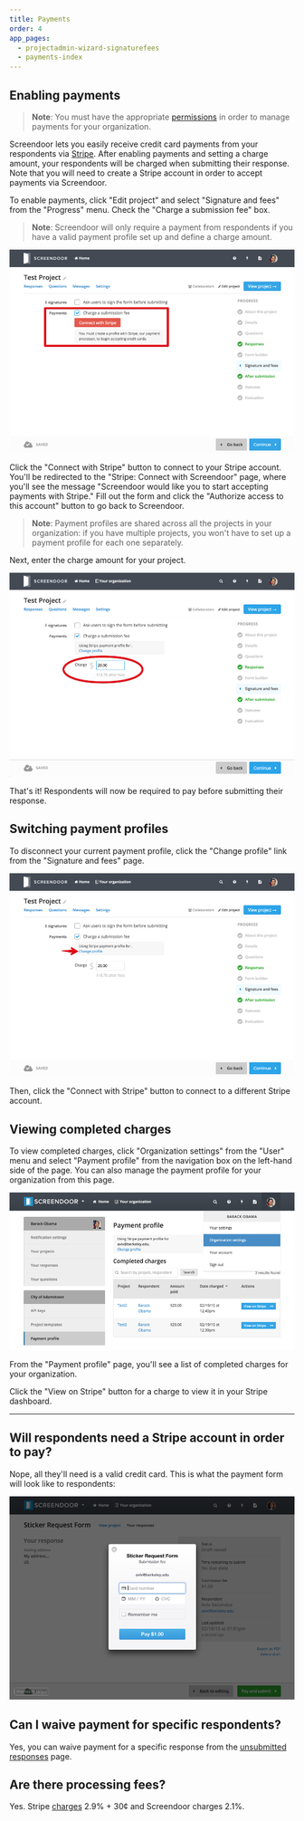 ```yaml
---
title: Payments
order: 4
app_pages:
  - projectadmin-wizard-signaturefees
  - payments-index
---
```


## Enabling payments

> **Note**: You must have the appropriate [permissions](/articles/dashboard/accounts/managing_users.html#managing-user-permissions) in order to manage payments for your organization.

Screendoor lets you easily receive credit card payments from your respondents via [Stripe](https://stripe.com/). After enabling payments and setting a charge amount, your respondents will be charged when submitting their response. Note that you will need to create a Stripe account in order to accept payments via Screendoor.

To enable payments, click "Edit project" and select "Signature and fees" from the "Progress" menu. Check the "Charge a submission fee" box.

> **Note**: Screendoor will only require a payment from respondents if you have a valid payment profile set up and define a charge amount.

![require payment](../images/require_payment.png)

Click the "Connect with Stripe" button to connect to your Stripe account. You'll be redirected to the "Stripe: Connect with Screendoor" page, where you'll see the message "Screendoor would like you to start accepting payments with Stripe." Fill out the form and click the "Authorize access to this account" button to go back to Screendoor.

> **Note**: Payment profiles are shared across all the projects in your organization: if you have multiple projects, you won't have to set up a payment profile for each one separately. 

Next, enter the charge amount for your project.

![charge amount](../images/charge_amount.png)

That's it! Respondents will now be required to pay before submitting their response.

## Switching payment profiles

To disconnect your current payment profile, click the "Change profile" link from the "Signature and fees" page.

![change profile](../images/change_profile.png)

Then, click the "Connect with Stripe" button to connect to a different Stripe account.

## Viewing completed charges

To view completed charges, click "Organization settings" from the "User" menu and select "Payment profile" from the navigation box on the left-hand side of the page. You can also manage the payment profile for your organization from this page.

![organization settings](../images/completed_charges.png)

From the "Payment profile" page, you'll see a list of completed charges for your organization.

Click the "View on Stripe" button for a charge to view it in your Stripe dashboard.

---

## Will respondents need a Stripe account in order to pay?
Nope, all they'll need is a valid credit card. This is what the payment form will look like to respondents:

![payment form](../images/payment_form.png)

## Can I waive payment for specific respondents?
Yes, you can waive payment for a specific response from the [unsubmitted responses](../responses/viewing_unsubmitted_responses.html#waiving-payment-for-a-specific-response) page.

## Are there processing fees?
Yes. Stripe [charges](https://stripe.com/us/pricing) 2.9% + 30&cent; and Screendoor charges 2.1%.

